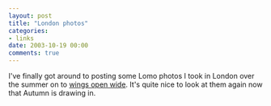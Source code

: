 ```yaml
---
layout: post
title: "London photos"
categories:
- links
date: 2003-10-19 00:00
comments: true
---
```


<p>I've finally got around to posting some Lomo photos I took in London over the summer on to <a href="http://www.rousette.org.uk/mt-static/wingsopenwide/index.html">wings open wide</a>. It's quite nice to look at them again now that Autumn is drawing in.</p>


